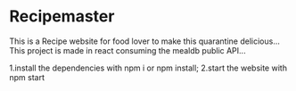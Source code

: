 # Recipemaster
This is a Recipe website for food lover to make this quarantine delicious...
This project is made in react consuming the mealdb public API...



1.install the dependencies with npm i or npm install;
2.start the website with npm start
